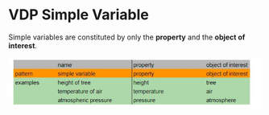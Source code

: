 # VDP Simple Variable

Simple variables are constituted by only the **property** and the **object of interest**.

![simple](gfx/simple.JPG)
